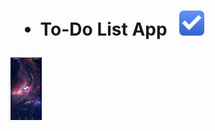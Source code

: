 

<h1>
  
  
* To-Do List App &nbsp; <img src="https://github.com/AranMesquita/To-Do-List/blob/main/assets/Todo.png" height="40" width="40"/>
</h1>

<img src="https://github.com/AranMesquita/To-Do-List/blob/main/assets/to-do-list2.gif" height="100" width="50"/>

